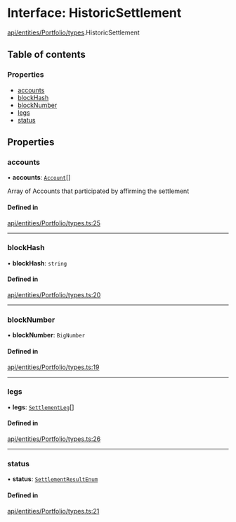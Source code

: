 # Interface: HistoricSettlement

[api/entities/Portfolio/types](../wiki/api.entities.Portfolio.types).HistoricSettlement

## Table of contents

### Properties

- [accounts](../wiki/api.entities.Portfolio.types.HistoricSettlement#accounts)
- [blockHash](../wiki/api.entities.Portfolio.types.HistoricSettlement#blockhash)
- [blockNumber](../wiki/api.entities.Portfolio.types.HistoricSettlement#blocknumber)
- [legs](../wiki/api.entities.Portfolio.types.HistoricSettlement#legs)
- [status](../wiki/api.entities.Portfolio.types.HistoricSettlement#status)

## Properties

### accounts

• **accounts**: [`Account`](../wiki/api.entities.Account.Account)[]

Array of Accounts that participated by affirming the settlement

#### Defined in

[api/entities/Portfolio/types.ts:25](https://github.com/PolymathNetwork/polymesh-sdk/blob/c37bc05d/src/api/entities/Portfolio/types.ts#L25)

___

### blockHash

• **blockHash**: `string`

#### Defined in

[api/entities/Portfolio/types.ts:20](https://github.com/PolymathNetwork/polymesh-sdk/blob/c37bc05d/src/api/entities/Portfolio/types.ts#L20)

___

### blockNumber

• **blockNumber**: `BigNumber`

#### Defined in

[api/entities/Portfolio/types.ts:19](https://github.com/PolymathNetwork/polymesh-sdk/blob/c37bc05d/src/api/entities/Portfolio/types.ts#L19)

___

### legs

• **legs**: [`SettlementLeg`](../wiki/api.entities.Portfolio.types.SettlementLeg)[]

#### Defined in

[api/entities/Portfolio/types.ts:26](https://github.com/PolymathNetwork/polymesh-sdk/blob/c37bc05d/src/api/entities/Portfolio/types.ts#L26)

___

### status

• **status**: [`SettlementResultEnum`](../wiki/types.SettlementResultEnum)

#### Defined in

[api/entities/Portfolio/types.ts:21](https://github.com/PolymathNetwork/polymesh-sdk/blob/c37bc05d/src/api/entities/Portfolio/types.ts#L21)
